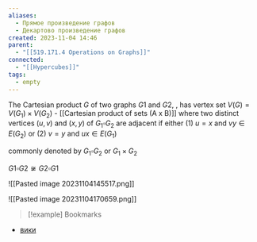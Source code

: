 ```yaml
---
aliases:
  - Прямое произведение графов
  - Декартово произведение графов
created: 2023-11-04 14:46
parent:
  - "[[519.171.4 Operations on Graphs]]"
connected:
  - "[[Hypercubes]]"
tags:
  - empty
---
```

The Cartesian product $G$ of two graphs $G1$ and $G2$, , has vertex set
$V(G) = V(G_1) × V(G_2)$ - [[Cartesian product of sets (A x B)]]
where two distinct vertices $(u, v)$ and $(x, y)$ of $G_1 \square G_2$ are adjacent if either
(1) $u = x$ and $vy ∈ E(G_2)$ or (2) $v = y$ and $ux ∈ E(G_1)$

commonly denoted by $G_1 \square G_2$ or $G_1×G_2$

$G1 \square G2 \not \cong G2 \square G1$

![[Pasted image 20231104145517.png]]

![[Pasted image 20231104170659.png]]



> [!example] Bookmarks
- [вики](https://ru.wikipedia.org/wiki/%D0%9F%D1%80%D1%8F%D0%BC%D0%BE%D0%B5_%D0%BF%D1%80%D0%BE%D0%B8%D0%B7%D0%B2%D0%B5%D0%B4%D0%B5%D0%BD%D0%B8%D0%B5_%D0%B3%D1%80%D0%B0%D1%84%D0%BE%D0%B2)

